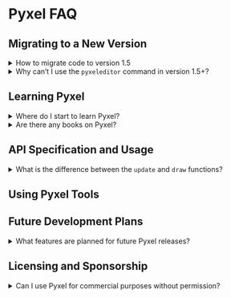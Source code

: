 # Pyxel FAQ

## Migrating to a New Version

<details>
<summary>How to migrate code to version 1.5</summary>

To make your code compatible with version 1.5, follow these steps:

- Rename the `caption` option in `init` to `title`
- Rename the `scale` option in `init` to `display_scale`
- Remove the `palette` option from `init`. You can modify the palette colors via the `colors` array after initialization.
- Remove the `fullscreen` option from `init`. Use the `fullscreen` function to toggle fullscreen after initialization.
- If you encounter undefined errors, rename the key according to the [key definitions](https://github.com/kitao/pyxel/blob/main/python/pyxel/__init__.pyi).
- Change `get` and `set` in the `Image` and `Tilemap` classes to `pget` and `pset` respectively.
- Multiply the `u`, `v`, `w`, and `h` parameters of `bltm` by 8, as `bltm` now operates in pixel units.
- Update the members and methods in the `Sound` and `Music` classes based on the new naming conventions.
</details>

<details>
<summary>Why can’t I use the <code>pyxeleditor</code> command in version 1.5+?</summary>

Starting from version 1.5, Pyxel's tools have been integrated into the `pyxel` command. To access the resource editor, use the following command: `pyxel edit [PYXEL_RESOURCE_FILE]`.

</details>

## Learning Pyxel

<details>
<summary>Where do I start to learn Pyxel?</summary>

I recommend starting by experimenting with Pyxel's example code. Try the following examples in this order: 01, 05, 03, 04, and 02.

</details>

<details>
<summary>Are there any books on Pyxel?</summary>

There are currently two books available in Japanese, though neither is authored by Pyxel’s developer. Unfortunately, there are no English versions at the moment, but more Pyxel books, including English editions, are likely to be released in the future!

</details>

## API Specification and Usage

<details>
<summary>What is the difference between the <code>update</code> and <code>draw</code> functions?</summary>

The `update` function is called every frame, whereas the `draw` function may be skipped if the frame processing time exceeds the allowed limit. This design allows Pyxel to maintain smooth animations regardless of rendering load or interrupt handling.

</details>

## Using Pyxel Tools

## Future Development Plans

<details>
<summary>What features are planned for future Pyxel releases?</summary>

Upcoming features include:

- Improve the usability of Pyxel Editor
- Python and Pyxel tutorials aimed at children
</details>

## Licensing and Sponsorship

<details>
<summary>Can I use Pyxel for commercial purposes without permission?</summary>

Yes, you can use Pyxel for commercial purposes as long as you follow the MIT License and credit the developer. However, I’d greatly appreciate it if you consider sponsoring Pyxel!

</details>
